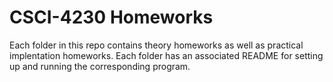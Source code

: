 # CSCI-4230 Homeworks

Each folder in this repo contains theory homeworks as well as practical implentation homeworks. Each folder has an associated README for setting up and running the corresponding program.
